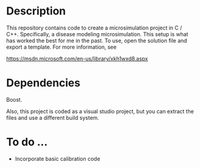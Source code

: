 # Description

This repository contains code to create a microsimulation project in C / C++. Specifically, a disease modeling microsimulation. This setup is what has worked the best for me in the past. To use, open the solution file and export a template. For more information, see

https://msdn.microsoft.com/en-us/library/xkh1wxd8.aspx

# Dependencies

Boost.

Also, this project is coded as a visual studio project, but you can extract the files and use a different build system.

# To do ...

* Incorporate basic calibration code